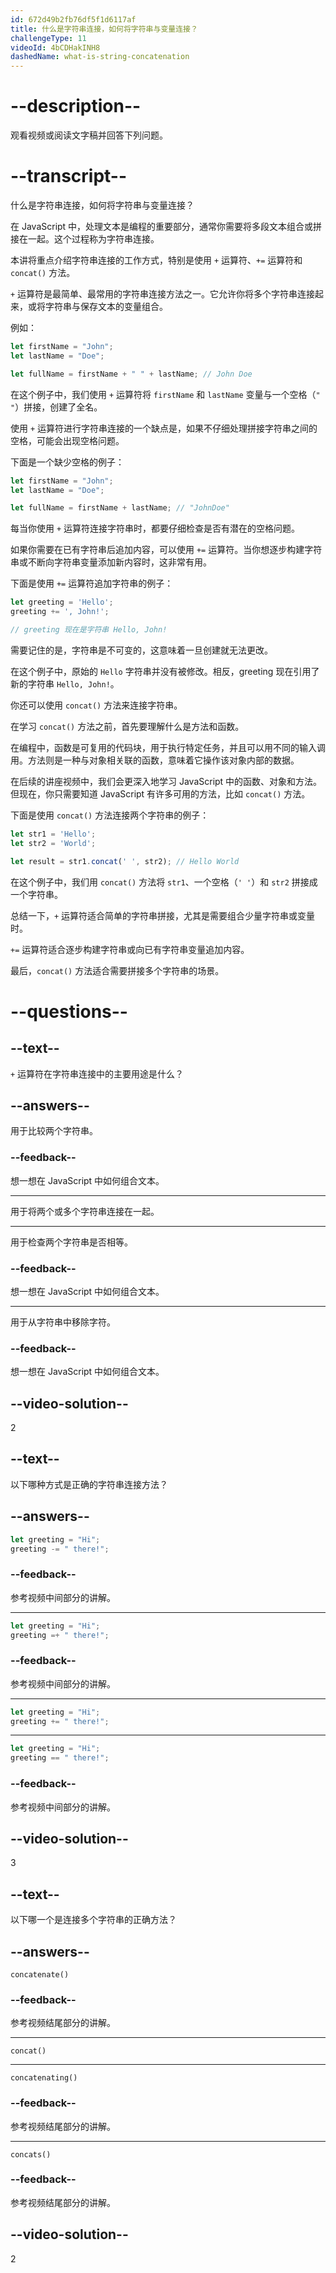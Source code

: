 ```yaml
---
id: 672d49b2fb76df5f1d6117af
title: 什么是字符串连接，如何将字符串与变量连接？
challengeType: 11
videoId: 4bCDHakINH8
dashedName: what-is-string-concatenation
---
```


# --description--

观看视频或阅读文字稿并回答下列问题。

# --transcript--

什么是字符串连接，如何将字符串与变量连接？

在 JavaScript 中，处理文本是编程的重要部分，通常你需要将多段文本组合或拼接在一起。这个过程称为字符串连接。

本讲将重点介绍字符串连接的工作方式，特别是使用 `+` 运算符、`+=` 运算符和 `concat()` 方法。

`+` 运算符是最简单、最常用的字符串连接方法之一。它允许你将多个字符串连接起来，或将字符串与保存文本的变量组合。

例如：

```js
let firstName = "John";
let lastName = "Doe";

let fullName = firstName + " " + lastName; // John Doe
```

在这个例子中，我们使用 `+` 运算符将 `firstName` 和 `lastName` 变量与一个空格（`" "`）拼接，创建了全名。

使用 `+` 运算符进行字符串连接的一个缺点是，如果不仔细处理拼接字符串之间的空格，可能会出现空格问题。

下面是一个缺少空格的例子：

```js
let firstName = "John";
let lastName = "Doe";

let fullName = firstName + lastName; // "JohnDoe"
```

每当你使用 `+` 运算符连接字符串时，都要仔细检查是否有潜在的空格问题。

如果你需要在已有字符串后追加内容，可以使用 `+=` 运算符。当你想逐步构建字符串或不断向字符串变量添加新内容时，这非常有用。

下面是使用 `+=` 运算符追加字符串的例子：

```js
let greeting = 'Hello';
greeting += ', John!';

// greeting 现在是字符串 Hello, John!
```

需要记住的是，字符串是不可变的，这意味着一旦创建就无法更改。

在这个例子中，原始的 `Hello` 字符串并没有被修改。相反，greeting 现在引用了新的字符串 `Hello, John!`。

你还可以使用 `concat()` 方法来连接字符串。

在学习 `concat()` 方法之前，首先要理解什么是方法和函数。

在编程中，函数是可复用的代码块，用于执行特定任务，并且可以用不同的输入调用。方法则是一种与对象相关联的函数，意味着它操作该对象内部的数据。

在后续的讲座视频中，我们会更深入地学习 JavaScript 中的函数、对象和方法。但现在，你只需要知道 JavaScript 有许多可用的方法，比如 `concat()` 方法。

下面是使用 `concat()` 方法连接两个字符串的例子：

```js
let str1 = 'Hello';
let str2 = 'World';

let result = str1.concat(' ', str2); // Hello World
```

在这个例子中，我们用 `concat()` 方法将 `str1`、一个空格（`' '`）和 `str2` 拼接成一个字符串。

总结一下，`+` 运算符适合简单的字符串拼接，尤其是需要组合少量字符串或变量时。

`+=` 运算符适合逐步构建字符串或向已有字符串变量追加内容。

最后，`concat()` 方法适合需要拼接多个字符串的场景。

# --questions--

## --text--

`+` 运算符在字符串连接中的主要用途是什么？

## --answers--

用于比较两个字符串。

### --feedback--

想一想在 JavaScript 中如何组合文本。

---

用于将两个或多个字符串连接在一起。

---

用于检查两个字符串是否相等。

### --feedback--

想一想在 JavaScript 中如何组合文本。

---

用于从字符串中移除字符。

### --feedback--

想一想在 JavaScript 中如何组合文本。

## --video-solution--

2

## --text--

以下哪种方式是正确的字符串连接方法？

## --answers--

```js
let greeting = "Hi";
greeting -= " there!";
```

### --feedback--

参考视频中间部分的讲解。

---

```js
let greeting = "Hi";
greeting =+ " there!";
```

### --feedback--

参考视频中间部分的讲解。

---

```js
let greeting = "Hi";
greeting += " there!";
```

---

```js
let greeting = "Hi";
greeting == " there!";
```

### --feedback--

参考视频中间部分的讲解。

## --video-solution--

3

## --text--

以下哪一个是连接多个字符串的正确方法？

## --answers--

`concatenate()`

### --feedback--

参考视频结尾部分的讲解。

---

`concat()`

---

`concatenating()`

### --feedback--

参考视频结尾部分的讲解。

---

`concats()`

### --feedback--

参考视频结尾部分的讲解。

## --video-solution--

2

